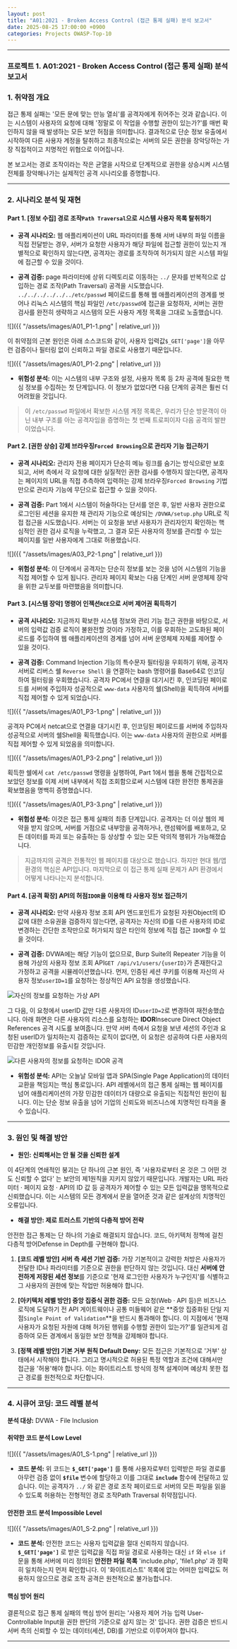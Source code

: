 ```yaml
---
layout: post
title: "A01:2021 - Broken Access Control (접근 통제 실패) 분석 보고서"
date: 2025-08-25 17:00:00 +0900
categories: Projects OWASP-Top-10
---
```

---

### **프로젝트 1. A01:2021 - Broken Access Control (접근 통제 실패) 분석 보고서**

### 1. 취약점 개요

   접근 통제 실패는 '모든 문에 맞는 만능 열쇠'를 공격자에게 쥐어주는 것과 같습니다. 이는 시스템이 사용자의 요청에 대해 '정말로 이 작업을 수행할 권한이 있는가?'를 매번 확인하지 않을 때 발생하는 모든 보안 허점을 의미합니다. 결과적으로 단순 정보 유출에서 시작하여 다른 사용자 계정을 탈취하고 최종적으로는 서버의 모든 권한을 장악당하는 가장 직접적이고 치명적인 위협으로 이어집니다.

   본 보고서는 경로 조작이라는 작은 균열을 시작으로 단계적으로 권한을 상승시켜 시스템 전체를 장악해나가는 실제적인 공격 시나리오를 증명합니다.

---

### 2. 시나리오 분석 및 재현
#### Part 1. [정보 수집] 경로 조작`Path Traversal`으로 시스템 사용자 목록 탈취하기

*   **공격 시나리오:**
   웹 애플리케이션이 URL 파라미터를 통해 서버 내부의 파일 이름을 직접 전달받는 경우, 서버가 요청한 사용자가 해당 파일에 접근할 권한이 있는지 개별적으로 확인하지 않는다면, 공격자는 경로를 조작하여 허가되지 않은 시스템 파일에 접근할 수 있을 것이다.

*   **공격 검증:**
   page 파라미터에 상위 디렉토리로 이동하는 `../` 문자를 반복적으로 삽입하는 경로 조작(Path Traversal) 공격을 시도했습니다. `../../../../../../etc/passwd` 페이로드를 통해 웹 애플리케이션의 경계를 벗어나 리눅스 시스템의 핵심 파일인 `/etc/passwd`에 접근을 요청하자, 서버는 권한 검사를 완전히 생략하고 시스템의 모든 사용자 계정 목록을 그대로 노출했습니다.

   ![]({{ "/assets/images/A01_P1-1.png" | relative_url }})

   이 취약점의 근본 원인은 아래 소스코드와 같이, 사용자 입력값`$_GET['page']`을 아무런 검증이나 필터링 없이 신뢰하고 파일 경로로 사용했기 때문입니다.

   ![]({{ "/assets/images/A01_P1-2.png" | relative_url }})

*   **위험성 분석:**
   이는 시스템의 내부 구조와 설정, 사용자 목록 등 2차 공격에 필요한 핵심 정보를 수집하는 첫 단계입니다. 이 정보가 없었다면 다음 단계의 공격은 훨씬 더 어려웠을 것입니다.

>   이 `/etc/passwd` 파일에서 확보한 시스템 계정 목록은, 우리가 단순 방문객이 아닌 내부 구조를 아는 공격자임을 증명하는 첫 번째 트로피이자 다음 공격의 발판이었습니다.

#### Part 2. [권한 상승] 강제 브라우징`Forced Browsing`으로 관리자 기능 접근하기

*   **공격 시나리오:**
   관리자 전용 페이지가 단순히 메뉴 링크를 숨기는 방식으로만 보호되고, 서버 측에서 각 요청에 대한 실질적인 권한 검사를 수행하지 않는다면, 공격자는 페이지의 URL을 직접 추측하여 입력하는 강제 브라우징`Forced Browsing` 기법만으로 관리자 기능에 무단으로 접근할 수 있을 것이다.

*   **공격 검증:**
   Part 1에서 시스템이 허술하다는 단서를 얻은 후, 일반 사용자 권한으로 로그인된 세션을 유지한 채 관리자 기능으로 예상되는 `/DVWA/setup.php` URL로 직접 접근을 시도했습니다. 서버는 이 요청을 보낸 사용자가 관리자인지 확인하는 핵심적인 권한 검사 로직을 누락했고, 그 결과 모든 사용자의 정보를 관리할 수 있는 페이지를 일반 사용자에게 그대로 허용했습니다.

   ![]({{ "/assets/images/A03_P2-1.png" | relative_url }})

*   **위험성 분석:**
   이 단계에서 공격자는 단순히 정보를 보는 것을 넘어 시스템의 기능을 직접 제어할 수 있게 됩니다. 관리자 페이지 확보는 다음 단계인 서버 운영체제 장악을 위한 교두보를 마련했음을 의미합니다.

#### Part 3. [시스템 장악] 명령어 인젝션`RCE`으로 서버 제어권 획득하기

*   **공격 시나리오:**
   지금까지 확보한 시스템 정보와 관리 기능 접근 권한을 바탕으로, 서버의 입력값 검증 로직이 불완전할 것이라 가정하고, 이를 우회하는 고도화된 페이로드를 주입하여 웹 애플리케이션의 경계를 넘어 서버 운영체제 자체를 제어할 수 있을 것이다.

*   **공격 검증:**
   Command Injection 기능의 특수문자 필터링을 우회하기 위해, 공격자 서버로 리버스 쉘 `Reverse Shell` 을 연결하는 bash 명령어를 Base64로 인코딩하여 필터링을 우회했습니다. 공격자 PC에서 연결을 대기시킨 후, 인코딩된 페이로드를 서버에 주입하자 성공적으로 `www-data` 사용자의 쉘(Shell)을 획득하여 서버를 직접 제어할 수 있게 되었습니다.

   ![]({{ "/assets/images/A01_P3-1.png" | relative_url }})

   공격자 PC에서 netcat으로 연결을 대기시킨 후, 인코딩된 페이로드를 서버에 주입하자 성공적으로 서버의 쉘Shell을 획득했습니다. 이는 `www-data` 사용자의 권한으로 서버를 직접 제어할 수 있게 되었음을 의미합니다.

   ![]({{ "/assets/images/A01_P3-2.png" | relative_url }})

   획득한 쉘에서 `cat /etc/passwd` 명령을 실행하여, Part 1에서 웹을 통해 간접적으로 보았던 정보를 이제 서버 내부에서 직접 조회함으로써 시스템에 대한 완전한 통제권을 확보했음을 명백히 증명했습니다.

   ![]({{ "/assets/images/A01_P3-3.png" | relative_url }})

*   **위험성 분석:**
   이것은 접근 통제 실패의 최종 단계입니다. 공격자는 더 이상 웹의 제약을 받지 않으며, 서버를 거점으로 내부망을 공격하거나, 랜섬웨어를 배포하고, 모든 데이터를 파괴 또는 유출하는 등 상상할 수 있는 모든 악의적 행위가 가능해졌습니다.

>   지금까지의 공격은 전통적인 웹 페이지를 대상으로 했습니다. 하지만 현대 웹/앱 환경의 핵심은 API입니다. 마지막으로 이 접근 통제 실패 문제가 API 환경에서 어떻게 나타나는지 분석합니다.

#### Part 4. [공격 확장] API의 허점`IDOR`을 이용해 타 사용자 정보 접근하기

*   **공격 시나리오:**
   만약 사용자 정보 조회 API 엔드포인트가 요청된 자원Object의 ID 값에 대한 소유권을 검증하지 않는다면, 공격자는 자신의 ID를 다른 사용자의 ID로 변경하는 간단한 조작만으로 허가되지 않은 타인의 정보에 직접 접근 `IDOR`할 수 있을 것이다.

*   **공격 검증:**
   DVWA에는 해당 기능이 없으므로, Burp Suite의 Repeater 기능을 이용해 가상의 사용자 정보 조회 API`GET /api/v1/users/{userID}`가 존재한다고 가정하고 공격을 시뮬레이션했습니다. 먼저, 인증된 세션 쿠키를 이용해 자신의 사용자 정보`userID=1`를 요청하는 정상적인 API 요청을 생성했습니다.

   ![자신의 정보를 요청하는 가상 API](/assets/images/A01_P4-1.png)

   그 다음, 이 요청에서 userID 값만 다른 사용자의 ID`userID=2`로 변경하여 재전송했습니다. 아래 화면은 다른 사용자의 리소스를 요청하는 **IDOR**Insecure Direct Object References 공격 시도를 보여줍니다. 만약 서버 측에서 요청을 보낸 세션의 주인과 요청된 userID가 일치하는지 검증하는 로직이 없다면, 이 요청은 성공하여 다른 사용자의 민감한 개인정보를 유출시킬 것입니다.

   ![다른 사용자의 정보를 요청하는 IDOR 공격](/assets/images/A01_P4-2.png)

*   **위험성 분석:**
   API는 오늘날 모바일 앱과 SPA(Single Page Application)의 데이터 교환을 책임지는 핵심 통로입니다. API 레벨에서의 접근 통제 실패는 웹 페이지를 넘어 애플리케이션의 가장 민감한 데이터가 대량으로 유출되는 직접적인 원인이 됩니다. 이는 단순 정보 유출을 넘어 기업의 신뢰도와 비즈니스에 치명적인 타격을 줄 수 있습니다.

---

### 3. 원인 및 해결 방안

*   **원인: 신뢰해서는 안 될 것을 신뢰한 설계**

   이 4단계의 연쇄적인 붕괴는 단 하나의 근본 원인, 즉 '사용자로부터 온 것은 그 어떤 것도 신뢰할 수 없다' 는 보안의 제1원칙을 지키지 않았기 때문입니다. 개발자는 URL 파라미터 · 페이지 요청 · API의 ID 값 등 공격자가 제어할 수 있는 모든 입력값을 맹목적으로 신뢰했습니다. 이는 시스템의 모든 경계에서 문을 열어준 것과 같은 설계상의 치명적인 오류입니다.

*   **해결 방안: 제로 트러스트 기반의 다층적 방어 전략**

   안전한 접근 통제는 단 하나의 기술로 해결되지 않습니다. 코드, 아키텍처 정책에 걸친 다층적 방어Defense in Depth를 구현해야 합니다.

1.  **[코드 레벨 방안] 서버 측 세션 기반 검증:**
   가장 기본적이고 강력한 처방은 사용자가 전달한 ID나 파라미터를 기준으로 권한을 판단하지 않는 것입니다. 대신 **서버에 안전하게 저장된 세션 정보**를 기준으로 '현재 로그인한 사용자가 누구인지'를 식별하고 그 사용자의 권한에 맞는 작업만 허용해야 합니다.

2.  **[아키텍처 레벨 방안] 중앙 집중식 권한 검증:**
   모든 요청(Web · API 등)은 비즈니스 로직에 도달하기 전 API 게이트웨이나 공통 미들웨어 같은 **중앙 집중화된 단일 지점`Single Point of Validation`**을 반드시 통과해야 합니다. 이 지점에서 '현재 사용자가 요청된 자원에 대해 허가된 행위를 수행할 권한이 있는가?'를 일관되게 검증하여 모든 경계에서 동일한 보안 정책을 강제해야 합니다.

3.  **[정책 레벨 방안] 기본 거부 원칙 Default Deny:**
   모든 접근은 기본적으로 '거부' 상태에서 시작해야 합니다. 그리고 명시적으로 허용된 특정 역할과 조건에 대해서만 접근을 '허용'해야 합니다. 이는 화이트리스트 방식의 정책 설계이며 예상치 못한 접근 경로를 원천적으로 차단합니다.

---

### 4. 시큐어 코딩: 코드 레벨 분석

**분석 대상:** DVWA - File Inclusion

#### 취약한 코드 분석 Low Level

   ![]({{ "/assets/images/A01_S-1.png" | relative_url }})

   *   **코드 분석:** 위 코드는 **`$_GET['page']`** 를 통해 사용자로부터 입력받은 파일 경로를 아무런 검증 없이 **`$file`** 변수에 할당하고 이를 그대로 **`include`** 함수에 전달하고 있습니다. 이는 공격자가 `../` 와 같은 경로 조작 페이로드로 서버의 모든 파일을 읽을 수 있도록 허용하는 전형적인 경로 조작Path Traversal 취약점입니다.

#### 안전한 코드 분석 Impossible Level

   ![]({{ "/assets/images/A01_S-2.png" | relative_url }})  

   *   **코드 분석:** 안전한 코드는 사용자 입력값을 절대 신뢰하지 않습니다. **`$_GET['page']`** 로 받은 입력값을 직접 파일 경로로 사용하는 대신 `if` 와 `else if` 문을 통해 서버에 미리 정의된 **안전한 파일 목록** 'include.php', 'file1.php' 과 정확히 일치하는지 먼저 확인합니다. 이 '화이트리스트' 목록에 없는 어떠한 입력값도 허용하지 않으므로 경로 조작 공격은 원천적으로 불가능합니다.

#### 핵심 방어 원리

   결론적으로 접근 통제 실패의 핵심 방어 원리는 '사용자 제어 가능 입력 User-Controllable Input을 권한 판단의 기준으로 삼지 않는 것' 입니다. 권한 검증은 반드시 서버 측의 신뢰할 수 있는 데이터(세션, DB)를 기반으로 이루어져야 합니다.

<hr class="short-rule">